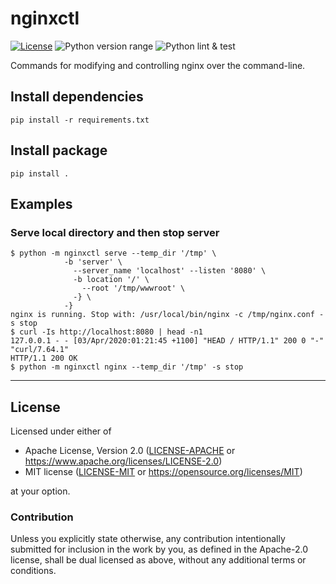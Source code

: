 nginxctl
========
[![License](https://img.shields.io/badge/license-Apache--2.0%20OR%20MIT-blue.svg)](https://opensource.org/licenses/Apache-2.0)
![Python version range](https://img.shields.io/badge/python-3.5%20|%203.6%20|%203.7%20-blue.svg)
![Python lint & test](https://github.com/offscale/nginxctl/workflows/Python%20lint%20&%20test/badge.svg)

Commands for modifying and controlling nginx over the command-line.

## Install dependencies

    pip install -r requirements.txt

## Install package

    pip install .

## Examples

### Serve local directory and then stop server

    $ python -m nginxctl serve --temp_dir '/tmp' \ 
                -b 'server' \
                  --server_name 'localhost' --listen '8080' \
                  -b location '/' \
                    --root '/tmp/wwwroot' \
                  -} \
                -}
    nginx is running. Stop with: /usr/local/bin/nginx -c /tmp/nginx.conf -s stop
    $ curl -Is http://localhost:8080 | head -n1
    127.0.0.1 - - [03/Apr/2020:01:21:45 +1100] "HEAD / HTTP/1.1" 200 0 "-" "curl/7.64.1"
    HTTP/1.1 200 OK
    $ python -m nginxctl nginx --temp_dir '/tmp' -s stop

---

## License

Licensed under either of

- Apache License, Version 2.0 ([LICENSE-APACHE](LICENSE-APACHE) or <https://www.apache.org/licenses/LICENSE-2.0>)
- MIT license ([LICENSE-MIT](LICENSE-MIT) or <https://opensource.org/licenses/MIT>)

at your option.

### Contribution

Unless you explicitly state otherwise, any contribution intentionally submitted
for inclusion in the work by you, as defined in the Apache-2.0 license, shall be
dual licensed as above, without any additional terms or conditions.
